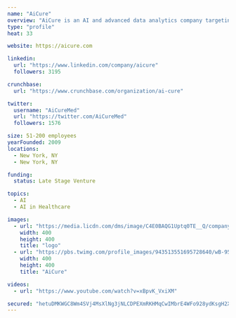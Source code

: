 ```yaml
---
name: "AiCure"
overview: "AiCure is an AI and advanced data analytics company targeting the healthcare industry. Our proprietary intelligent software captures and understands video, audio, and behavioral data to establish the link between patients, disease and treatment."
type: "profile"
heat: 33

website: https://aicure.com

linkedin:
  url: "https://www.linkedin.com/company/aicure"
  followers: 3195

crunchbase:
  url: "https://www.crunchbase.com/organization/ai-cure"

twitter:
  username: "AiCureMed"
  url: "https://twitter.com/AiCureMed"
  followers: 1576

size: 51-200 employees
yearFounded: 2009
locations:
  - New York, NY
  - New York, NY

funding:
  status: Late Stage Venture

topics:
  - AI
  - AI in Healthcare

images:
  - url: "https://media.licdn.com/dms/image/C4E0BAQG1Uptq0TE__Q/company-logo_400_400/0?e=1582761600&v=beta&t=PKOiN1YBh2rGfVSyNACE8RryXLezsxQldqLHR3g0VbE"
    width: 400
    height: 400
    title: "logo"
  - url: "https://pbs.twimg.com/profile_images/943513551695728640/wB-95_tX_400x400.jpg"
    width: 400
    height: 400
    title: "AiCure"

videos:
  - url: "https://www.youtube.com/watch?v=xBpvK_VxiXM"

secured: "hetuDMKWGC8Wm4SVj4MsXlNg3jNLCDPEXmRKHMqCwIMbrE4WFo928ydKsgH2XqgYV82QAPUS4GVNDwUmrrII/gPrfRxqy5Gb/TSYU8uEka2vZU9wVGKwg6j5N3lqI5e2jYpKfksU+T93p7QrcH0dPM3IxV1Zk2l/xW/ma7mPdOLqv0ioObF5ZdL+xwPGLrkFzX1LB3z7FsDBvsoOLSFfWmXDDvX1f06aCcNkYnq3/LZWCxwgtA7fKBGCVAmdPBC/zzBAOs+LEVHlo0t2SiotMg==;wOl0mYHPKYX0tmVWJehtFQ=="
---
```



